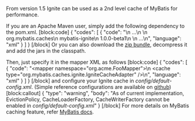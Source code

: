 From version 1.5 Ignite can be used as a 2nd level cache of MyBatis for performance.

If you are an Apache Maven user, simply add the following dependency to the pom.xml.
[block:code]
{
  "codes": [
    {
      "code": "<dependencies>\n  ...\n  <dependency>\n    <groupId>org.mybatis.caches</groupId>\n    <artifactId>mybatis-ignite</artifactId>\n    <version>1.0.0-beta1</version>\n  </dependency>\n  ...\n</dependencies>",
      "language": "xml"
    }
  ]
}
[/block]
Or you can also download the [zip bundle](https://github.com/mybatis/ignite-cache/releases), decompress it and add the jars in the classpath.

Then, just specify it in the mapper XML as follows
[block:code]
{
  "codes": [
    {
      "code": "<mapper namespace=\"org.acme.FooMapper\">\n  <cache type=\"org.mybatis.caches.ignite.IgniteCacheAdapter\" />\n</mapper>",
      "language": "xml"
    }
  ]
}
[/block]
and configure your Ignite cache in *config/default-config.xml*.  (Simple reference configurations are available on [github](https://github.com/mybatis/ignite-cache/tree/master/config))
[block:callout]
{
  "type": "warning",
  "body": "As of current implementation, EvictionPolicy, CacheLoaderFactory, CacheWriterFactory cannot be enabled in *config/default-config.xml*"
}
[/block]
For more details on MyBatis caching feature, refer [MyBatis docs](http://www.mybatis.org/mybatis-3/sqlmap-xml.html#cache).
